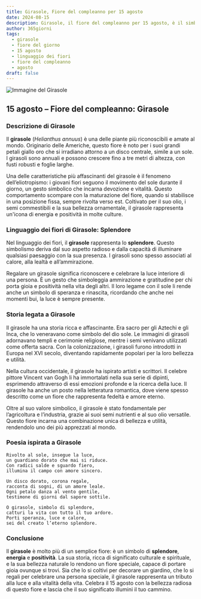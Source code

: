 ```yaml
---
title: Girasole, Fiore del compleanno per 15 agosto
date: 2024-08-15
description: Girasole, il fiore del compleanno per 15 agosto, è il simbolo di Splendore. Scopri il suo significato unico, le storie affascinanti e la poesia che celebra la sua bellezza.
author: 365giorni
tags:
  - girasole
  - fiore del giorno
  - 15 agosto
  - linguaggio dei fiori
  - fiore del compleanno
  - agosto
draft: false
---
```


![Immagine del Girasole](https://cdn.pixabay.com/photo/2018/08/22/13/46/sunflower-3623668_1280.jpg)

## 15 agosto – Fiore del compleanno: Girasole

### Descrizione di Girasole

Il **girasole** (_Helianthus annuus_) è una delle piante più riconoscibili e amate al mondo. Originario delle Americhe, questo fiore è noto per i suoi grandi petali giallo oro che si irradiano attorno a un disco centrale, simile a un sole. I girasoli sono annuali e possono crescere fino a tre metri di altezza, con fusti robusti e foglie larghe.

Una delle caratteristiche più affascinanti del girasole è il fenomeno dell’eliotropismo: i giovani fiori seguono il movimento del sole durante il giorno, un gesto simbolico che incarna devozione e vitalità. Questo comportamento scompare con la maturazione del fiore, quando si stabilisce in una posizione fissa, sempre rivolta verso est. Coltivato per il suo olio, i semi commestibili e la sua bellezza ornamentale, il girasole rappresenta un'icona di energia e positività in molte culture.

### Linguaggio dei fiori di Girasole: Splendore

Nel linguaggio dei fiori, il **girasole** rappresenta lo **splendore**. Questo simbolismo deriva dal suo aspetto radioso e dalla capacità di illuminare qualsiasi paesaggio con la sua presenza. I girasoli sono spesso associati al calore, alla lealtà e all’ammirazione.

Regalare un girasole significa riconoscere e celebrare la luce interiore di una persona. È un gesto che simboleggia ammirazione e gratitudine per chi porta gioia e positività nella vita degli altri. Il loro legame con il sole li rende anche un simbolo di speranza e rinascita, ricordando che anche nei momenti bui, la luce è sempre presente.

### Storia legata a Girasole

Il girasole ha una storia ricca e affascinante. Era sacro per gli Aztechi e gli Inca, che lo veneravano come simbolo del dio sole. Le immagini di girasoli adornavano templi e cerimonie religiose, mentre i semi venivano utilizzati come offerta sacra. Con la colonizzazione, i girasoli furono introdotti in Europa nel XVI secolo, diventando rapidamente popolari per la loro bellezza e utilità.

Nella cultura occidentale, il girasole ha ispirato artisti e scrittori. Il celebre pittore Vincent van Gogh li ha immortalati nella sua serie di dipinti, esprimendo attraverso di essi emozioni profonde e la ricerca della luce. Il girasole ha anche un posto nella letteratura romantica, dove viene spesso descritto come un fiore che rappresenta fedeltà e amore eterno.

Oltre al suo valore simbolico, il girasole è stato fondamentale per l’agricoltura e l’industria, grazie ai suoi semi nutrienti e al suo olio versatile. Questo fiore incarna una combinazione unica di bellezza e utilità, rendendolo uno dei più apprezzati al mondo.

### Poesia ispirata a Girasole

```
Rivolto al sole, insegue la luce,  
un guardiano dorato che mai si riduce.  
Con radici salde e sguardo fiero,  
illumina il campo con amore sincero.  

Un disco dorato, corona regale,  
racconta di sogni, di un amore leale.  
Ogni petalo danza al vento gentile,  
testimone di giorni dal sapore sottile.  

O girasole, simbolo di splendore,  
catturi la vita con tutto il tuo ardore.  
Porti speranza, luce e calore,  
sei del creato l’eterno splendore.
```

### Conclusione

Il **girasole** è molto più di un semplice fiore: è un simbolo di **splendore**, **energia** e **positività**. La sua storia, ricca di significato culturale e spirituale, e la sua bellezza naturale lo rendono un fiore speciale, capace di portare gioia ovunque si trovi. Sia che lo si coltivi per decorare un giardino, che lo si regali per celebrare una persona speciale, il girasole rappresenta un tributo alla luce e alla vitalità della vita. Celebra il 15 agosto con la bellezza radiosa di questo fiore e lascia che il suo significato illumini il tuo cammino.